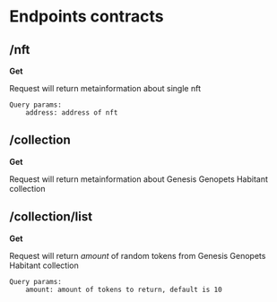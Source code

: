 # Endpoints contracts

## /nft
**Get** 

Request will return metainformation about single
nft
    
    Query params:
        address: address of nft
## /collection
**Get** 

Request will return metainformation about Genesis Genopets Habitant collection
    
## /collection/list
**Get** 

Request will return *amount* of random tokens from  Genesis Genopets Habitant collection
    
    Query params:
        amount: amount of tokens to return, default is 10 